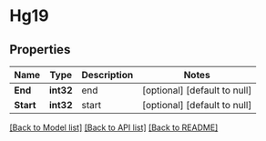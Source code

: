 # Hg19

## Properties
Name | Type | Description | Notes
------------ | ------------- | ------------- | -------------
**End** | **int32** | end | [optional] [default to null]
**Start** | **int32** | start | [optional] [default to null]

[[Back to Model list]](../README.md#documentation-for-models) [[Back to API list]](../README.md#documentation-for-api-endpoints) [[Back to README]](../README.md)


